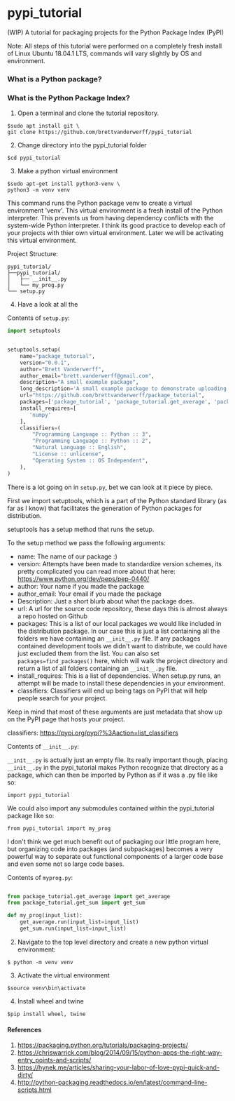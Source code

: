 # pypi_tutorial
(WIP) A tutorial for packaging projects for the Python Package Index (PyPI)

Note: All steps of this tutorial were performed on a completely fresh install of Linux Ubuntu 18.04.1 LTS, commands will vary slightly by OS and environment.

### What is a Python package?

### What is the Python Package Index? 



1. Open a terminal and clone the tutorial repository.

```commandline
$sudo apt install git \
git clone https://github.com/brettvanderwerff/pypi_tutorial

```

2. Change directory into the pypi_tutorial folder

```commandline
$cd pypi_tutorial
```

3. Make a python virtual environment

```commandline
$sudo apt-get install python3-venv \
python3 -m venv venv

```


This command runs the Python package venv to create a virtual environment 'venv'. This virtual environment is a fresh install of the Python interpreter. This prevents us from having dependency conflicts with the system-wide Python interpreter. I think its good practice to develop each of your projects with thier own virtual environment. Later we will be activating this virtual environment.


Project Structure:

```
pypi_tutorial/
├──pypi_tutorial/     
│   ├── __init__.py        
│   └── my_prog.py 
└── setup.py  
```

4. Have a look at all the 

Contents of `setup.py`:

```python
import setuptools


setuptools.setup(
    name="package_tutorial",
    version="0.0.1",
    author="Brett Vanderwerff",
    author_email="brett.vanderwerff@gmail.com",
    description="A small example package",
    long_description='A small example package to demonstrate uploading packages to PyPI for distribution.',
    url="https://github.com/brettvanderwerff/package_tutorial",
    packages=['package_tutorial', 'package_tutorial.get_average', 'package_tutorial.get_sum'],
    install_requires=[
       'numpy'
    ],
    classifiers=(
        "Programming Language :: Python :: 3",
        "Programming Language :: Python :: 2",
        "Natural Language :: English",
        "License :: unlicense",
        "Operating System :: OS Independent",
    ),
)
```

There is a lot going on in `setup.py`, bet we can look at it piece by piece.

First we import setuptools, which is a part of the Python standard library (as far as I know) that facilitates the generation of Python packages for distribution.

setuptools has a setup method that runs the setup. 

To the setup method we pass the following arguments: 

* name: The name of our package :)
* version: Attempts have been made to standardize version schemes, its pretty complicated you can read more about that here: https://www.python.org/dev/peps/pep-0440/
* author: Your name if you made the package
* author_email: Your email if you made the package
* Description: Just a short blurb about what the package does.
* url: A url for the source code repository, these days this is almost always a repo hosted on Github
* packages: This is a list of our local packages we would like included in the distribution package. In our case this is just a list containing all the folders we have containing an `__init__.py` file. If any packages contained development tools we didn't want to distribute, we could have just excluded them from the list. You can also set `packages=find_packages()` here, which will walk the project directory and return a list of all folders containing an `__init__.py` file.
* install_requires: This is a list of dependencies. When setup.py runs, an attempt will be made to install these dependencies in your environment. 
* classifiers: Classifiers will end up being tags on PyPI that will help people search for your project.

Keep in mind that most of these arguments are just metadata that show up on the PyPI page that hosts your project.



classifiers: https://pypi.org/pypi?%3Aaction=list_classifiers

Contents of `__init__.py`:

`__init__.py` is actually just an empty file. Its really important though, placing `__init__.py` in the pypi_tutorial makes Python recognize that directory as a package, which can then be imported by Python as if it was a .py file like so:
 
 `import pypi_tutorial` 
 
 We could also import any submodules contained within the pypi_tutorial package like so:
 
 `from pypi_tutorial import my_prog`
 
 I don't think we get much benefit out of packaging our little program here, but organizing code into packages (and subpackages) becomes a very powerful way to separate out functional components of a larger code base and even some not so large code bases.
 



Contents of `myprog.py`:

```python

from package_tutorial.get_average import get_average
from package_tutorial.get_sum import get_sum

def my_prog(input_list):
    get_average.run(input_list=input_list)
    get_sum.run(input_list=input_list)

```

2. Navigate to the top level directory and create a new python virtual environment:

`$ python -m venv venv` 

3. Activate the virtual environment

`$source venv\bin\activate`

4. Install wheel and twine

`$pip install wheel, twine`


#### References

1. https://packaging.python.org/tutorials/packaging-projects/
2. https://chriswarrick.com/blog/2014/09/15/python-apps-the-right-way-entry_points-and-scripts/
3. https://hynek.me/articles/sharing-your-labor-of-love-pypi-quick-and-dirty/
4. http://python-packaging.readthedocs.io/en/latest/command-line-scripts.html



